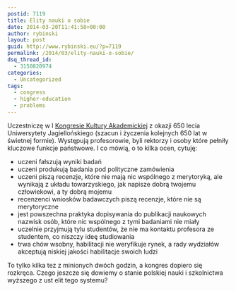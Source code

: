 ```yaml
---
postid: 7119
title: Elity nauki o sobie
date: 2014-03-20T11:41:58+00:00
author: rybinski
layout: post
guid: http://www.rybinski.eu/?p=7119
permalink: /2014/03/elity-nauki-o-sobie/
dsq_thread_id:
  - 3150820974
categories:
  - Uncategorized
tags:
  - congress
  - higher-education
  - problems
---
```

Uczestniczę w I [Kongresie Kultury Akademickiej](http://kongresakademicki.pl/) z okazji 650 lecia Uniwersytety Jagiellońskiego (szacun i życzenia kolejnych 650 lat w świetnej formie). Występują profesorowie, byli rektorzy i osoby które pełniły kluczowe funkcje państwowe. I co mówią, o to kilka ocen, cytuję:

  * uczeni fałszują wyniki badań
  * uczeni produkują badania pod polityczne zamówienia
  * uczeni piszą recenzje, które nie mają nic wspólnego z merytoryką, ale wynikają z układu towarzyskiego, jak napisze dobrą twojemu człowiekowi, a ty dobrą mojemu
  * recenzenci wniosków badawczych piszą recenzje, które nie są merytoryczne
  * jest powszechna praktyka dopisywania do publikacji naukowych nazwisk osób, które nic wspólnego z tymi badaniami nie miały
  * uczelnie przyjmują tylu studentów, że nie ma kontaktu profesora ze studentem, co niszczy ideę studiowania
  * trwa chów wsobny, habilitacji nie weryfikuje rynek, a rady wydziałów akceptują niskiej jakości habilitacje swoich ludzi

To tylko kilka tez z minionych dwóch godzin, a kongres dopiero się rozkręca. Czego jeszcze się dowiemy o stanie polskiej nauki i szkolnictwa wyższego z ust elit tego systemu?
